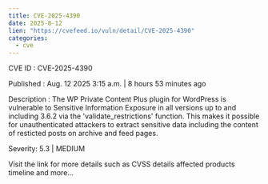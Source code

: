 ```yaml
--- 
title: CVE-2025-4390
date: 2025-8-12
lien: "https://cvefeed.io/vuln/detail/CVE-2025-4390"
categories:
  - cve
---
```


CVE ID : CVE-2025-4390

Published :  Aug. 12
2025
3:15 a.m. | 8 hours
53 minutes ago

Description : The WP Private Content Plus plugin for WordPress is vulnerable to Sensitive Information Exposure in all versions up to
and including
3.6.2 via the 'validate_restrictions' function. This makes it possible for unauthenticated attackers to extract sensitive data including the content of resticted posts on archive and feed pages.

Severity: 5.3 | MEDIUM

Visit the link for more details
such as CVSS details
affected products
timeline
and more...

